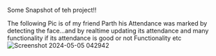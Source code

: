Some Snapshot of teh project!!

The following Pic is of my friend Parth his Attendance was marked by detecting the face...and by realtime updating its attendance and many functionality if its attendance is good or not Functionality etc
![Screenshot 2024-05-05 042942](https://github.com/user-attachments/assets/1fc3f657-cf52-4fc1-8431-d2a0ceb94672)
